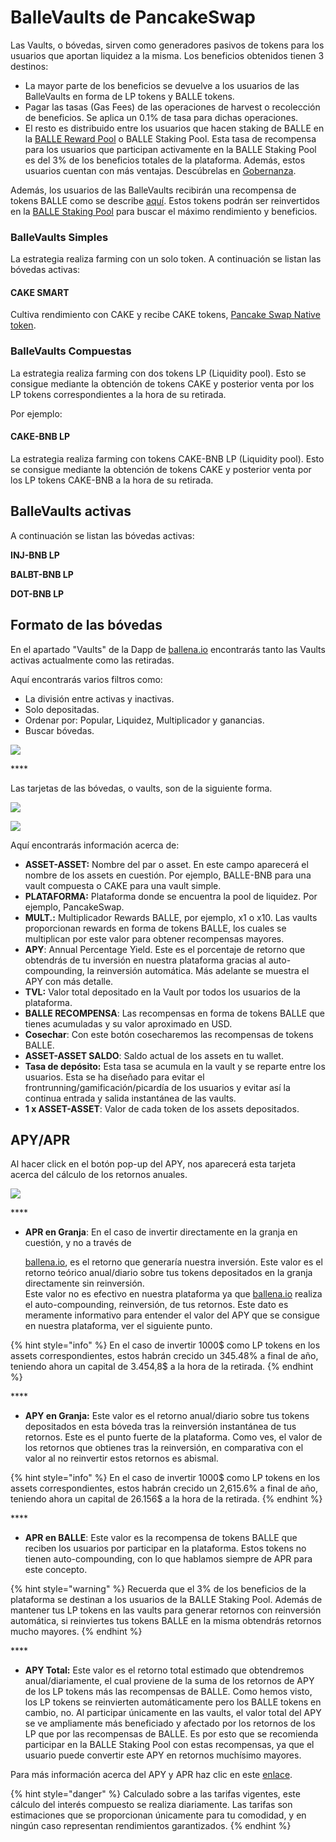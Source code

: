 # BalleVaults de PancakeSwap

Las Vaults, o bóvedas, sirven como generadores pasivos de tokens para los usuarios que aportan liquidez a la misma. Los beneficios obtenidos tienen 3 destinos:

* La mayor parte de los beneficios se devuelve a los usuarios de las BalleVaults en forma de LP tokens y BALLE tokens.
* Pagar las tasas \(Gas Fees\) de las operaciones de harvest o recolección de beneficios. Se aplica un 0.1% de tasa para dichas operaciones.
* El resto es distribuido entre los usuarios que hacen staking de BALLE en la [BALLE Reward Pool](https://github.com/ballena-io/ballena-docs/tree/5bd75cc3a48b7c7fd3639459ce78234cc933dd65/productos/link/README.md) o BALLE Staking Pool. Esta tasa de recompensa para los usuarios que participan activamente en la BALLE Staking Pool es del 3% de los beneficios totales de la plataforma. Además, estos usuarios cuentan con más ventajas. Descúbrelas en [Gobernanza](../gobernanza.md).

Además, los usuarios de las BalleVaults recibirán una recompensa de tokens BALLE como se describe [aquí](../tokenomics.md#distribucion-entre-los-usuarios-de-la-plataforma-yield-optimizer-app). Estos tokens podrán ser reinvertidos en la [BALLE Staking Pool](balle-staking-pool.md) para buscar el máximo rendimiento y beneficios.



### BalleVaults Simples

La estrategia realiza farming con un solo token. A continuación se listan las bóvedas activas:

#### CAKE SMART

Cultiva rendimiento con CAKE y recibe CAKE tokens, [Pancake Swap Native token](https://exchange.pancakeswap.finance/#/swap).



### BalleVaults Compuestas

La estrategia realiza farming con dos tokens LP \(Liquidity pool\). Esto se consigue mediante la obtención de tokens CAKE y posterior venta por los LP tokens correspondientes a la hora de su retirada.

Por ejemplo:

#### CAKE-BNB LP

La estrategia realiza farming con tokens CAKE-BNB LP \(Liquidity pool\). Esto se consigue mediante la obtención de tokens CAKE y posterior venta por los LP tokens CAKE-BNB a la hora de su retirada.

## BalleVaults activas

A continuación se listan las bóvedas activas:

**INJ-BNB LP**

**BALBT-BNB LP**

**DOT-BNB LP**

## Formato de las bóvedas

En el apartado "Vaults" de la Dapp de [ballena.io](https://ballena.io/) encontrarás tanto las Vaults activas actualmente como las retiradas.

Aquí encontrarás varios filtros como:

* La división entre activas y inactivas.
* Solo depositadas.
* Ordenar por: Popular, Liquidez, Multiplicador y ganancias.
* Buscar bóvedas.



![](../../.gitbook/assets/image%20%2827%29.png)

\*\*\*\*

Las tarjetas de las bóvedas, o vaults, son de la siguiente forma. 



![](../../.gitbook/assets/image%20%2822%29.png)



![](../../.gitbook/assets/image%20%2821%29.png)



Aquí encontrarás información acerca de:

* **ASSET-ASSET:** Nombre del par o asset. En este campo aparecerá el nombre de los assets en cuestión. Por ejemplo, BALLE-BNB para una vault compuesta o CAKE para una vault simple.
* **PLATAFORMA:** Plataforma donde se encuentra la pool de liquidez. Por ejemplo, PancakeSwap.
* **MULT.:** Multiplicador Rewards BALLE, por ejemplo, x1 o x10. Las vaults proporcionan rewards en forma de tokens BALLE, los cuales se multiplican por este valor para obtener recompensas mayores. 
* **APY**: Annual Percentage Yield. Este es el porcentaje de retorno que obtendrás de tu inversión en nuestra plataforma gracias al auto-compounding, la reinversión automática. Más adelante se muestra el APY con más detalle.
* **TVL:** Valor total depositado en la Vault por todos los usuarios de la plataforma.
* **BALLE RECOMPENSA**: Las recompensas en forma de tokens BALLE que tienes acumuladas y su valor aproximado en USD.
* **Cosechar**: Con este botón cosecharemos las recompensas de tokens BALLE.
* **ASSET-ASSET SALDO**: Saldo actual de los assets en tu wallet.
* **Tasa de depósito:** Esta tasa se acumula en la vault y se reparte entre los usuarios. Esta se ha diseñado para evitar el frontrunning/gamificación/picardía de los usuarios y evitar así la continua entrada y salida instantánea de las vaults.
* **1 x ASSET-ASSET**: Valor de cada token de los assets depositados.

## APY/APR

Al hacer click en el botón pop-up del APY, nos aparecerá esta tarjeta acerca del cálculo de los retornos anuales.

![](../../.gitbook/assets/image%20%2828%29.png)

\*\*\*\*

* **APR en Granja**: En el caso de invertir directamente en la granja en cuestión, y no a través de 

  [ballena.io](https://ballena.io/), es el retorno que generaría nuestra inversión. Este valor es el retorno teórico anual/diario sobre tus tokens depositados en la granja directamente sin reinversión.   
  Este valor no es efectivo en nuestra plataforma ya que [ballena.io](https://ballena.io/) realiza el auto-compounding, reinversión, de tus retornos. Este dato es meramente informativo para entender el valor del APY que se consigue en nuestra plataforma, ver el siguiente punto.

{% hint style="info" %}
En el caso de invertir 1000$ como LP tokens en los assets correspondientes, estos habrán crecido un 345.48% a final de año, teniendo ahora un capital de 3.454,8$ a la hora de la retirada.
{% endhint %}

\*\*\*\*

* **APY en Granja:** Este valor es el retorno anual/diario sobre tus tokens depositados en esta bóveda tras la reinversión instantánea de tus retornos. Este es el punto fuerte de la plataforma. Como ves, el valor de los retornos que obtienes tras la reinversión, en comparativa con el valor al no reinvertir estos retornos es abismal. 

{% hint style="info" %}
En el caso de invertir 1000$ como LP tokens en los assets correspondientes, estos habrán crecido un 2,615.6% a final de año, teniendo ahora un capital de 26.156$ a la hora de la retirada.
{% endhint %}

\*\*\*\*

* **APR en BALLE**: Este valor es la recompensa de tokens BALLE que reciben los usuarios por participar en la plataforma. Estos tokens no tienen auto-compounding, con lo que hablamos siempre de APR para este concepto. 

{% hint style="warning" %}
Recuerda que el 3% de los beneficios de la plataforma se destinan a los usuarios de la BALLE Staking Pool. Además de mantener tus LP tokens en las vaults para generar retornos con reinversión automática, si reinviertes tus tokens BALLE en la misma obtendrás retornos mucho mayores.
{% endhint %}

\*\*\*\*

* **APY Total:** Este valor es el retorno total estimado que obtendremos anual/diariamente, el cual proviene de la suma de los retornos de APY de los LP tokens más las recompensas de BALLE. Como hemos visto, los LP tokens se reinvierten automáticamente pero los BALLE tokens en cambio, no.  Al participar únicamente en las vaults, el valor total del APY se ve ampliamente más beneficiado y afectado por los retornos de los LP que por las recompensas de BALLE. Es por esto que se recomienda participar en la BALLE Staking Pool con estas recompensas, ya que el usuario puede convertir este APY en retornos muchísimo mayores.



Para más información acerca del APY y APR haz clic en este [enlace](../../recursos-para-el-usuario/faq.md#4-apr-apy).

{% hint style="danger" %}
Calculado sobre a las tarifas vigentes, este cálculo del interés compuesto se realiza diariamente. Las tarifas son estimaciones que se proporcionan únicamente para tu comodidad, y en ningún caso representan rendimientos garantizados.
{% endhint %}





